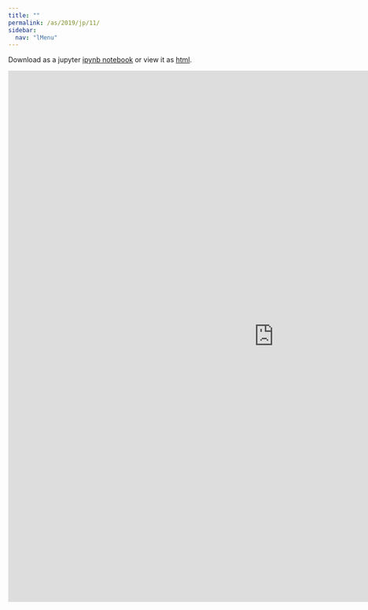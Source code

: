 ```yaml
---
title: ""
permalink: /as/2019/jp/11/
sidebar:
  nav: "lMenu"
---
```


Download as a jupyter [ipynb notebook](https://lamastex.github.io/scalable-data-science/as/2019/jp/11.ipynb) or view it as [html](https://lamastex.github.io/scalable-data-science/as/2019/jp/11.html).

<iframe src="https://lamastex.github.io/scalable-data-science/as/2019/jp/11.html" width="1080" height="1080" frameborder="0"></iframe>

